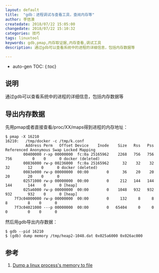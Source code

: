 ```yaml
---
layout: default
title:  "gdb：进程调试与查看工具，查阅内存等"
author: 李佶澳
createdate: 2018/07/22 15:05:00
changedate: 2018/07/22 15:10:32
categories: 技巧
tags: linuxtool
keywords: gdb,pmap,内存取证据,内存查看,调试工具
description: 通过gdb可以查看系统中的进程的详细信息，包括内存数据等

---
```


* auto-gen TOC:
{:toc}

## 说明

通过gdb可以查看系统中的进程的详细信息，包括内存数据等

## 导出内存数据

先用pmap或者直接查看/proc/XX/maps得到进程的内存地址：

	$ pmap -X 16210
	16210:   /tmp/docker -c /tmp/k.conf
			 Address Perm   Offset Device    Inode    Size   Rss   Pss Referenced Anonymous Swap Locked Mapping
			00400000 r-xp 00000000  fc:0a 25165962    2268   756   756        756         0    0      0 docker (deleted)
			00836000 rw-p 00236000  fc:0a 25165962      32    32    32         32        12    0      0 docker (deleted)
			0083e000 rw-p 00000000  00:00        0      36    20    20         20        20    0      0
			02571000 rw-p 00000000  00:00        0     212   144   144        144       144    0      0 [heap]
			025a6000 rw-p 00000000  00:00        0    1048   932   932        932       932    0      0 [heap]
		7f3c04000000 rw-p 00000000  00:00        0     132     8     8          8         8    0      0
		7f3c04021000 ---p 00000000  00:00        0   65404     0     0          0         0    0      0

然后用gdb导出内存数据：

	$ gdb --pid 16210
	$ (gdb) dump memory /tmp/heap2-1048.dat 0x025a6000 0x026ac000

## 参考

1. [Dump a linux process's memory to file][1]

[1]: https://serverfault.com/questions/173999/dump-a-linux-processs-memory-to-file  "Dump a linux process's memory to file" 
